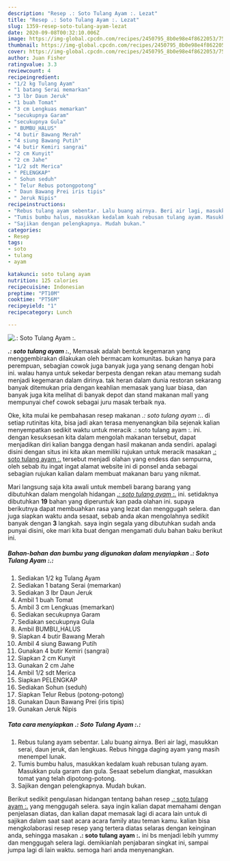 ```yaml
---
description: "Resep .: Soto Tulang Ayam :. Lezat"
title: "Resep .: Soto Tulang Ayam :. Lezat"
slug: 1359-resep-soto-tulang-ayam-lezat
date: 2020-09-08T00:32:10.006Z
image: https://img-global.cpcdn.com/recipes/2450795_8b0e98e4f8622053/751x532cq70/soto-tulang-ayam-foto-resep-utama.jpg
thumbnail: https://img-global.cpcdn.com/recipes/2450795_8b0e98e4f8622053/751x532cq70/soto-tulang-ayam-foto-resep-utama.jpg
cover: https://img-global.cpcdn.com/recipes/2450795_8b0e98e4f8622053/751x532cq70/soto-tulang-ayam-foto-resep-utama.jpg
author: Juan Fisher
ratingvalue: 3.3
reviewcount: 4
recipeingredient:
- "1/2 kg Tulang Ayam"
- "1 batang Serai memarkan"
- "3 lbr Daun Jeruk"
- "1 buah Tomat"
- "3 cm Lengkuas memarkan"
- "secukupnya Garam"
- "secukupnya Gula"
- " BUMBU_HALUS"
- "4 butir Bawang Merah"
- "4 siung Bawang Putih"
- "4 butir Kemiri sangrai"
- "2 cm Kunyit"
- "2 cm Jahe"
- "1/2 sdt Merica"
- " PELENGKAP"
- " Sohun seduh"
- " Telur Rebus potongpotong"
- " Daun Bawang Prei iris tipis"
- " Jeruk Nipis"
recipeinstructions:
- "Rebus tulang ayam sebentar. Lalu buang airnya. Beri air lagi, masukkan serai, daun jeruk, dan lengkuas. Rebus hingga daging ayam yang masih menempel lunak."
- "Tumis bumbu halus, masukkan kedalam kuah rebusan tulang ayam. Masukkan pula garam dan gula. Sesaat sebelum diangkat, masukkan tomat yang telah dipotong-potong."
- "Sajikan dengan pelengkapnya. Mudah bukan."
categories:
- Resep
tags:
- soto
- tulang
- ayam

katakunci: soto tulang ayam 
nutrition: 125 calories
recipecuisine: Indonesian
preptime: "PT10M"
cooktime: "PT56M"
recipeyield: "1"
recipecategory: Lunch

---
```



![.: Soto Tulang Ayam :.](https://img-global.cpcdn.com/recipes/2450795_8b0e98e4f8622053/751x532cq70/soto-tulang-ayam-foto-resep-utama.jpg)

<b><i>.: soto tulang ayam :.</i></b>, Memasak adalah bentuk kegemaran yang menggembirakan dilakukan oleh bermacam komunitas. bukan hanya para perempuan, sebagian cowok juga banyak juga yang senang dengan hobi ini. walau hanya untuk sekedar berpesta dengan rekan atau memang sudah menjadi kegemaran dalam dirinya. tak heran dalam dunia restoran sekarang banyak ditemukan pria dengan keahlian memasak yang luar biasa, dan banyak juga kita melihat di banyak depot dan stand makanan mall yang mempunyai chef cowok sebagai juru masak terbaik nya.



Oke, kita mulai ke pembahasan resep makanan <i>.: soto tulang ayam :.</i>. di setiap rutinitas kita, bisa jadi akan terasa menyenangkan bila sejenak kalian menyempatkan sedikit waktu untuk meracik .: soto tulang ayam :. ini. dengan kesuksesan kita dalam mengolah makanan tersebut, dapat menjadikan diri kalian bangga dengan hasil makanan anda sendiri. apalagi disini dengan situs ini kita akan memiliki rujukan untuk meracik masakan <u>.: soto tulang ayam :.</u> tersebut menjadi olahan yang endess dan sempurna, oleh sebab itu ingat ingat alamat website ini di ponsel anda sebagai sebagian rujukan kalian dalam membuat makanan baru yang nikmat.


Mari langsung saja kita awali untuk membeli barang barang yang dibutuhkan dalam mengolah hidangan <u><i>.: soto tulang ayam :.</i></u> ini. setidaknya dibutuhkan <b>19</b> bahan yang diperuntuk kan pada olahan ini. supaya berikutnya dapat membuahkan rasa yang lezat dan menggugah selera. dan juga siapkan waktu anda sesaat, sebab anda akan mengolahnya sedikit banyak dengan <b>3</b> langkah. saya ingin segala yang dibutuhkan sudah anda punyai disini, oke mari kita buat dengan mengamati dulu bahan baku berikut ini.

<!--inarticleads1-->

##### Bahan-bahan dan bumbu yang digunakan dalam menyiapkan .: Soto Tulang Ayam :.:

1. Sediakan 1/2 kg Tulang Ayam
1. Sediakan 1 batang Serai (memarkan)
1. Sediakan 3 lbr Daun Jeruk
1. Ambil 1 buah Tomat
1. Ambil 3 cm Lengkuas (memarkan)
1. Sediakan secukupnya Garam
1. Sediakan secukupnya Gula
1. Ambil  BUMBU_HALUS
1. Siapkan 4 butir Bawang Merah
1. Ambil 4 siung Bawang Putih
1. Gunakan 4 butir Kemiri (sangrai)
1. Siapkan 2 cm Kunyit
1. Gunakan 2 cm Jahe
1. Ambil 1/2 sdt Merica
1. Siapkan  PELENGKAP
1. Sediakan  Sohun (seduh)
1. Siapkan  Telur Rebus (potong-potong)
1. Gunakan  Daun Bawang Prei (iris tipis)
1. Gunakan  Jeruk Nipis




<!--inarticleads2-->

##### Tata cara menyiapkan .: Soto Tulang Ayam :.:

1. Rebus tulang ayam sebentar. Lalu buang airnya. Beri air lagi, masukkan serai, daun jeruk, dan lengkuas. Rebus hingga daging ayam yang masih menempel lunak.
1. Tumis bumbu halus, masukkan kedalam kuah rebusan tulang ayam. Masukkan pula garam dan gula. Sesaat sebelum diangkat, masukkan tomat yang telah dipotong-potong.
1. Sajikan dengan pelengkapnya. Mudah bukan.




Berikut sedikit pengulasan hidangan tentang bahan resep <u>.: soto tulang ayam :.</u> yang menggugah selera. saya ingin kalian dapat memahami dengan penjelasan diatas, dan kalian dapat memasak lagi di acara lain untuk di sajikan dalam saat saat acara acara family atau teman kamu. kalian bisa mengkolaborasi resep resep yang tertera diatas selaras dengan keinginan anda, sehingga masakan <b>.: soto tulang ayam :.</b> ini bs menjadi lebih yummy dan menggugah selera lagi. demikianlah penjabaran singkat ini, sampai jumpa lagi di lain waktu. semoga hari anda menyenangkan.
